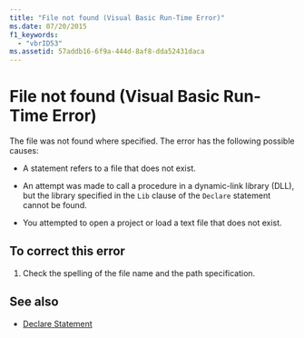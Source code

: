 ```yaml
---
title: "File not found (Visual Basic Run-Time Error)"
ms.date: 07/20/2015
f1_keywords: 
  - "vbrID53"
ms.assetid: 57addb16-6f9a-444d-8af8-dda52431daca
---
```

# File not found (Visual Basic Run-Time Error)
The file was not found where specified. The error has the following possible causes:  
  
- A statement refers to a file that does not exist.  
  
- An attempt was made to call a procedure in a dynamic-link library (DLL), but the library specified in the `Lib` clause of the `Declare` statement cannot be found.  
  
- You attempted to open a project or load a text file that does not exist.  
  
## To correct this error  
  
1. Check the spelling of the file name and the path specification.  
  
## See also

- [Declare Statement](../statements/declare-statement.md)
